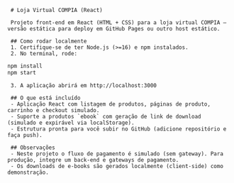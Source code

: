      # Loja Virtual COMPIA (React)

     Projeto front-end em React (HTML + CSS) para a loja virtual COMPIA — versão estática para deploy em GitHub Pages ou outro host estático.

     ## Como rodar localmente
     1. Certifique-se de ter Node.js (>=16) e npm instalados.
     2. No terminal, rode:

```bash
npm install
npm start
```

     3. A aplicação abrirá em http://localhost:3000

     ## O que está incluído
     - Aplicação React com listagem de produtos, páginas de produto, carrinho e checkout simulado.
     - Suporte a produtos `ebook` com geração de link de download (simulado e expirável via localStorage).
     - Estrutura pronta para você subir no GitHub (adicione repositório e faça push).

     ## Observações
     - Neste projeto o fluxo de pagamento é simulado (sem gateway). Para produção, integre um back-end e gateways de pagamento.
     - Os downloads de e-books são gerados localmente (client-side) como demonstração.
